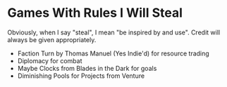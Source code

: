 # Games With Rules I Will Steal

Obviously, when I say "steal", I mean "be inspired by and use". Credit will always be given appropriately.

- Faction Turn by Thomas Manuel (Yes Indie'd) for resource trading
- Diplomacy for combat
- Maybe Clocks from Blades in the Dark for goals
- Diminishing Pools for Projects from Venture
